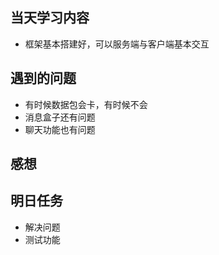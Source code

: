 ﻿## 当天学习内容

 - 框架基本搭建好，可以服务端与客户端基本交互
## 遇到的问题
 - 有时候数据包会卡，有时候不会
 - 消息盒子还有问题
 - 聊天功能也有问题
## 感想


## 明日任务

 - 解决问题
 - 测试功能

